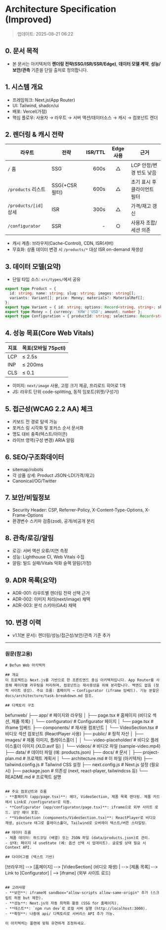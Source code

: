 # Architecture Specification (Improved)

> 업데이트: 2025-08-21 06:22

## 0. 문서 목적
- 본 문서는 아키텍처의 **렌더링 전략(SSG/ISR/SSR/Edge)**, **데이터 모델 계약**, **성능/보안/관측** 기준을 단일 출처로 정의합니다.

## 1. 시스템 개요
- 프레임워크: Next.js(App Router)
- UI: Tailwind, shadcn/ui
- 배포: Vercel(가정)
- 핵심 플로우: 사용자 → 라우트 → 서버 액션/데이터소스 → 캐시 → 컴포넌트 렌더

## 2. 렌더링 & 캐시 전략
| 라우트 | 전략 | ISR/TTL | Edge 사용 | 근거 |
|---|---|---:|:---:|---|
| `/` 홈 | SSG | 600s | △ | LCP 안정/변경 빈도 낮음 |
| `/products` 리스트 | SSG(+CSR 필터) | 600s | △ | 초기 표시 후 클라이언트 필터 |
| `/products/[id]` 상세 | ISR | 300s | △ | 가격/재고 갱신 |
| `/configurator` | SSR | - | ○ | 사용자 조합/세션 의존 |

- 캐시 계층: 브라우저(Cache-Control), CDN, ISR(서버)
- 무효화: 상품 데이터 변경 시 `/products/*` 대상 ISR on-demand 재생성

## 3. 데이터 모델(요약)
- 단일 타입 소스: `src/types/`에서 공유

```ts
export type Product = {
  id: string; name: string; slug: string; images: string[];
  variants: Variant[]; price: Money; materials?: MaterialRef[];
};
export type Variant = { id: string; options: Record<string, string>; sku?: string };
export type Money = { currency: 'KRW'|'USD'; amount: number };
export type Configuration = { productId: string; selections: Record<string,string>; price: Money };
```

## 4. 성능 목표(Core Web Vitals)
| 지표 | 목표(모바일 75pctl) |
|---|---|
| LCP | ≤ 2.5s |
| INP | ≤ 200ms |
| CLS | ≤ 0.1 |

- 이미지: `next/image` 사용, 고정 크기 제공, 프리로드 히어로 1개
- JS: 라우트 단위 code-splitting, 동적 임포트(위젯/구성기)

## 5. 접근성(WCAG 2.2 AA) 체크
- 키보드 전 경로 탐색 가능
- 포커스 링 시각화 및 포커스 순서 문서화
- 명도 대비 충족(텍스트/아이콘)
- 라이브 영역(구성 변경) ARIA 알림

## 6. SEO/구조화데이터
- sitemap/robots
- 각 상품 상세: Product JSON-LD(가격/재고)
- Canonical/OG/Twitter

## 7. 보안/비밀정보
- Security Header: CSP, Referrer-Policy, X-Content-Type-Options, X-Frame-Options
- 환경변수 스키마 검증(zod), 공개/비공개 분리

## 8. 관측/로깅/알림
- 로깅: 서버 액션 오류/지연 측정
- 성능: Lighthouse CI, Web Vitals 수집
- 알림: 빌드 실패/Vitals 악화 슬랙 알림(가정)

## 9. ADR 목록(요약)
- ADR-001: 라우트별 렌더링 전략 선택 근거
- ADR-002: 이미지 처리(next/image) 채택
- ADR-003: 분석 스키마(GA4) 채택

## 10. 변경 이력
- v1.1(본 문서): 렌더링/성능/접근성/보안/관측 기준 추가


---
### 원문(참고용)

```
# Befun Web 아키텍처

## 개요
이 프로젝트는 Next.js를 기반으로 한 프론트엔드 중심 아키텍처입니다. App Router를 사용해 페이지별 라우팅을 처리하며, 컴포넌트는 재사용성을 위해 분리합니다. 백엔드 없음 (정적 사이트 생성). 주요 흐름: 홈페이지 → Configurator (iframe 임베드). 기능 분할은 docs/architecture/task-breakdown.md 참조.

## 디렉토리 구조
```
befunweb/
├── app/                  # 페이지와 라우팅
│   ├── page.tsx          # 홈페이지 (비디오 섹션, 제품 목록)
│   └── configurator/     # Configurator 페이지
│       └── page.tsx      # iframe 임베드
├── components/           # 재사용 컴포넌트
│   └── VideoSection.tsx  # 비디오 섹션 컴포넌트 (ReactPlayer 사용)
├── public/               # 정적 자산
│   ├── images/           # 제품 이미지, 플레이스홀더
│   │   └── video-placeholder/  # 비디오 플레이스홀더 이미지 (XLD.avif 등)
│   └── videos/           # 비디오 파일 (sample-video.mp4)
├── data/                 # 데이터 파일 (예: products.json)
├── docs/                 # 문서
│   ├── project-plan.md   # 프로젝트 계획서
│   └── architecture.md   # 이 파일 (아키텍처)
├── tailwind.config.js    # Tailwind CSS 설정
├── next.config.js        # Next.js 설정 (필요 시)
├── package.json          # 의존성 (next, react-player, tailwindcss 등)
└── README.md             # 프로젝트 설명
```

## 주요 컴포넌트와 흐름
- **홈페이지 (app/page.tsx)**: 헤더, VideoSection, 제품 목록 렌더링. 제품 카드에서 Link로 /configurator로 이동.
- **Configurator (app/configurator/page.tsx)**: iframe으로 외부 사이트 로드. 상단 헤더 포함.
- **VideoSection (components/VideoSection.tsx)**: ReactPlayer로 비디오 재생, picture 태그로 플레이스홀더, Tailwind로 오버레이 텍스트/버튼 스타일링.

## 데이터 흐름
- 제품 데이터: 하드코딩 (배열) 또는 JSON 파일 (data/products.json)로 관리.
- 상태: 페이지 내 useState (예: 옵션 선택 시 업데이트). 글로벌 상태 필요 시 Context API.

## 다이어그램 (텍스트 기반)
```
[브라우저] --> [홈페이지] --> [VideoSection] (비디오 재생)
              |
              --> [제품 목록] --> Link to [Configurator]
                                |
                                --> [iframe] (외부 사이트 로드)
```

## 고려사항
- **보안**: iframe에 sandbox="allow-scripts allow-same-origin" 추가 (스크립트 허용 but 제한).
- **성능**: Next.js의 자동 최적화 활용 (SSG for 홈페이지).
- **테스트**: `npm run dev`로 로컬 서버 실행 (http://localhost:3000).
- **확장**: 나중에 api/ 디렉토리로 서버리스 API 추가 가능.

이 아키텍처는 플랜에 맞춰 유연하게 조정하세요.

```